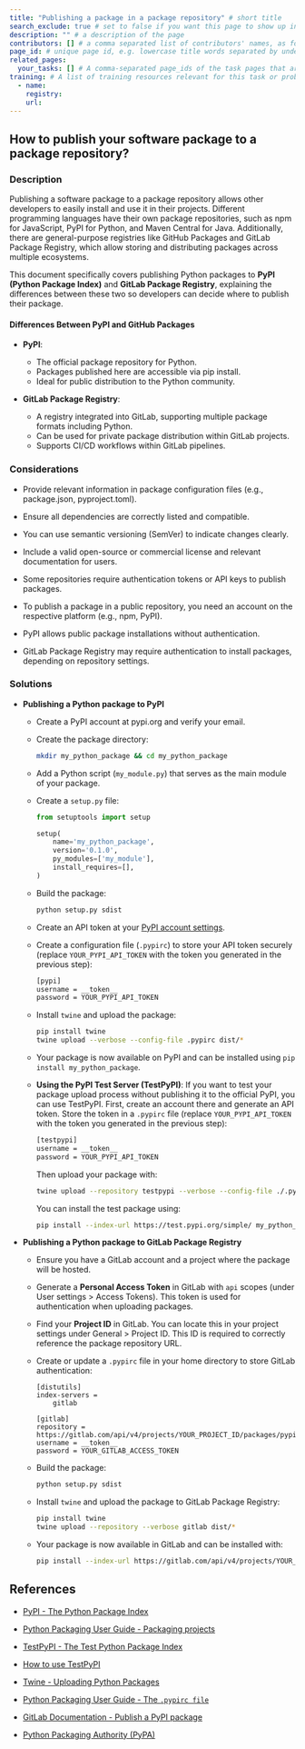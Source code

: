 ```yaml
---
title: "Publishing a package in a package repository" # short title
search_exclude: true # set to false if you want this page to show up in search results
description: "" # a description of the page
contributors: [] # a comma separated list of contributors' names, as found in _data/CONTRIBUTORS.yml
page_id: # unique page id, e.g. lowercase title words separated by underscore(s) - for example page_id of 'version control' page could be version_control
related_pages:
  your_tasks: [] # A comma-separated page_ids of the task pages that are related to the current page
training: # A list of training resources relevant for this task or problem (e.g from TeSS registry or elsewhere)
  - name:
    registry:
    url:
---
```


## How to publish your software package to a package repository? 

### Description 

Publishing a software package to a package repository allows other developers to easily install and use it in their projects. Different programming languages have their own package repositories, such as npm for JavaScript, PyPI for Python, and Maven Central for Java. Additionally, there are general-purpose registries like GitHub Packages and GitLab Package Registry, which allow storing and distributing packages across multiple ecosystems.

This document specifically covers publishing Python packages to **PyPI (Python Package Index)** and **GitLab Package Registry**, explaining the differences between these two so developers can decide where to publish their package. 

#### Differences Between PyPI and GitHub Packages

* **PyPI**:
  * The official package repository for Python.
  * Packages published here are accessible via pip install.
  * Ideal for public distribution to the Python community.  

* **GitLab Package Registry**:
  * A registry integrated into GitLab, supporting multiple package formats including Python. 
  * Can be used for private package distribution within GitLab projects.
  * Supports CI/CD workflows within GitLab pipelines.

### Considerations 

* Provide relevant information in package configuration files (e.g., package.json, pyproject.toml).

* Ensure all dependencies are correctly listed and compatible.

* You can use semantic versioning (SemVer) to indicate changes clearly.

* Include a valid open-source or commercial license and relevant documentation for users. 

* Some repositories require authentication tokens or API keys to publish packages.

* To publish a package in a public repository, you need an account on the respective platform (e.g., npm, PyPI). 

* PyPI allows public package installations without authentication.

* GitLab Package Registry may require authentication to install packages, depending on repository settings. 


### Solutions

* **Publishing a Python package to PyPI**

  * Create a PyPI account at pypi.org and verify your email.

  * Create the package directory:
  
    ```bash
    mkdir my_python_package && cd my_python_package
    ```

  * Add a Python script (`my_module.py`) that serves as the main module of your package.

  * Create a `setup.py` file:

    ```python
    from setuptools import setup

    setup(
        name='my_python_package',
        version='0.1.0',
        py_modules=['my_module'],
        install_requires=[],
    )
    ```

  * Build the package:
    
    ```bash
    python setup.py sdist
    ```

  * Create an API token at your [PyPI account settings](https://test.pypi.org/manage/account/).
  
  * Create a configuration file (`.pypirc`) to store your API token securely (replace `YOUR_PYPI_API_TOKEN` with the token you generated in the previous step): 

    ```bash
    [pypi]
    username = __token__
    password = YOUR_PYPI_API_TOKEN
    ```

  * Install `twine` and upload the package: 

    ```bash
    pip install twine
    twine upload --verbose --config-file .pypirc dist/*
    ```
  
  * Your package is now available on PyPI and can be installed using `pip install my_python_package`. 

  * **Using the PyPI Test Server (TestPyPI)**: If you want to test your package upload process without publishing it to the official PyPI, you can use TestPyPI. First, create an account there and generate an API token. Store the token in a `.pypirc` file (replace `YOUR_PYPI_API_TOKEN` with the token you generated in the previous step):
    ```bash
    [testpypi]
    username = __token__
    password = YOUR_PYPI_API_TOKEN
    ``` 

    Then upload your package with:
    ```bash
    twine upload --repository testpypi --verbose --config-file ./.pypirc  dist/* 
    ```  

    You can install the test package using:
    ```bash
    pip install --index-url https://test.pypi.org/simple/ my_python_package
    ```

* **Publishing a Python package to GitLab Package Registry**

  * Ensure you have a GitLab account and a project where the package will be hosted.

  * Generate a **Personal Access Token** in GitLab with `api` scopes (under User settings > Access Tokens). This token is used for authentication when uploading packages.

  * Find your **Project ID** in GitLab. You can locate this in your project settings under General > Project ID. This ID is required to correctly reference the package repository URL.

  * Create or update a `.pypirc` file in your home directory to store GitLab authentication:
    ```
    [distutils]
    index-servers =
        gitlab

    [gitlab]
    repository = https://gitlab.com/api/v4/projects/YOUR_PROJECT_ID/packages/pypi/
    username = __token__
    password = YOUR_GITLAB_ACCESS_TOKEN
    ``` 

  * Build the package:
    ```bash
    python setup.py sdist
    ```

  * Install `twine` and upload the package to GitLab Package Registry:
    ```bash
    pip install twine
    twine upload --repository --verbose gitlab dist/*
    ```
  
  *  Your package is now available in GitLab and can be installed with:
      ```bash
      pip install --index-url https://gitlab.com/api/v4/projects/YOUR_PROJECT_ID/packages/pypi/simple my_python_package
      ``` 

## References 

* [PyPI - The Python Package Index](https://pypi.org/)

* [Python Packaging User Guide - Packaging projects](https://packaging.python.org/en/latest/tutorials/packaging-projects/)

* [TestPyPI - The Test Python Package Index](https://test.pypi.org/)

* [How to use TestPyPI](https://packaging.python.org/en/latest/guides/using-testpypi/)

* [Twine - Uploading Python Packages](https://twine.readthedocs.io/en/latest/)

* [Python Packaging User Guide - The `.pypirc file`](https://packaging.python.org/en/latest/specifications/pypirc/)

* [GitLab Documentation - Publish a PyPI package](https://docs.gitlab.com/ee/user/packages/pypi_repository/index.html#publish-a-pypi-package)

* [Python Packaging Authority (PyPA)](https://www.pypa.io/en/latest/)
